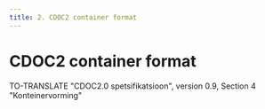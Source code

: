 ```yaml
---
title: 2. CDOC2 container format
---
```


# CDOC2 container format

TO-TRANSLATE "CDOC2.0 spetsifikatsioon", version 0.9, Section 4 "Konteinervorming"